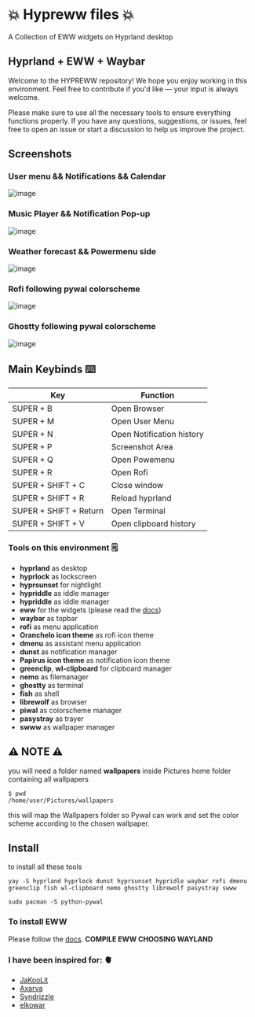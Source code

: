 # 💥 Hypreww files 💥
A Collection of EWW widgets on Hyprland desktop 

## Hyprland + EWW + Waybar
Welcome to the HYPREWW repository!
We hope you enjoy working in this environment. Feel free to contribute if you'd like — your input is always welcome.

Please make sure to use all the necessary tools to ensure everything functions properly.
If you have any questions, suggestions, or issues, feel free to open an issue or start a discussion to help us improve the project.

## Screenshots
  ### User menu && Notifications && Calendar
  ![image](https://github.com/user-attachments/assets/b070acc0-475f-431c-88e7-91bd96fa7c46)
  
  ### Music Player && Notification Pop-up
  ![image](https://github.com/user-attachments/assets/a02d484a-96a6-450b-ad9a-da3f3b7c871b)
  
  ### Weather forecast && Powermenu side
  ![image](https://github.com/user-attachments/assets/c0a9faea-2c76-4e0f-8e9c-e498003c6d9a)
  
  ### Rofi following pywal colorscheme
  ![image](https://github.com/user-attachments/assets/8d704da7-1f16-44f8-8cc9-a88c6fee0a04)
  
  ### Ghostty following pywal colorscheme
  ![image](https://github.com/user-attachments/assets/03221918-6f6d-4ed3-a616-1d31245df4f5)



## Main Keybinds ⌨️ 
| Key | Function | 
|----------|----------|
| SUPER + B   | Open Browser     |
| SUPER + M   | Open User Menu     |
| SUPER + N   | Open Notification history     |
| SUPER + P   | Screenshot Area   |
| SUPER + Q   | Open Powemenu     | 
| SUPER + R   | Open Rofi     | 
| SUPER + SHIFT + C  | Close window     |
| SUPER + SHIFT + R   | Reload hyprland   |
| SUPER + SHIFT + Return   | Open Terminal     | 
| SUPER + SHIFT + V   | Open clipboard history   |


### Tools on this environment 🗒️
- **hyprland** as desktop
- **hyprlock** as lockscreen
- **hyprsunset** for nightlight
- **hypriddle** as iddle manager
- **hypriddle** as iddle manager
- **eww** for the widgets  (please read the [docs](https://github.com/elkowar/eww))
- **waybar** as topbar
- **rofi** as menu application
- **Oranchelo icon theme** as rofi icon theme
- **dmenu** as assistant menu application
- **dunst** as notification manager 
- **Papirus icon theme** as notification icon theme
- **greenclip**, **wl-clipboard** for clipboard manager
- **nemo** as filemanager
- **ghostty** as terminal
- **fish** as shell
- **librewolf** as browser
- **piwal** as colorscheme manager 
- **pasystray** as trayer
- **swww** as wallpaper manager

## ⚠️ **NOTE** ⚠️
  you will need a folder named **wallpapers** inside Pictures home folder containing all wallpapers
  ```
  $ pwd
  /home/user/Pictures/wallpapers
  ```
  this will map the Wallpapers folder so Pywal can work and set the color scheme according to the chosen wallpaper.

## Install
  to install all these tools
  ```
  yay -S hyprland hyprlock dunst hyprsunset hypridle waybar rofi dmenu greenclip fish wl-clipboard nemo ghostty librewolf pasystray swww
  ```
  ```
  sudo pacman -S python-pywal
  ```
  
  ### To install EWW 
  Please follow the [docs](https://github.com/elkowar/eww).
  **COMPILE EWW CHOOSING WAYLAND**

### I have been inspired for: 🫀
- [JaKooLit](https://github.com/JaKooLit/Arch-Hyprland)
- [Axarva](https://github.com/Axarva/dotfiles-2.0)
- [Syndrizzle](https://github.com/Syndrizzle/hotfiles)
- [elkowar](https://github.com/elkowar/eww)

